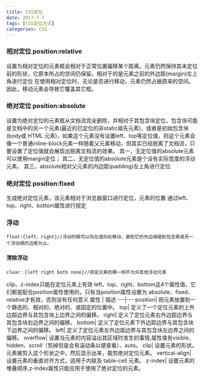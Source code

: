 ```yaml
---
title: CSS定位
date: 2017-7-7
tags: [CSS定位方式]
categories: CSS
---
```

### 相对定位 position:relative
设置为相对定位的元素框会相对于正常位置偏移某个距离。元素仍然保持其未定位前的形状，它原本所占的空间仍保留。相对于的是元素之前的外边距(margin)左上角进行定位
在使用相对定位时，无论是否进行移动，元素仍然占据原来的空间。因此，移动元素会导致它覆盖其它框。

### 绝对定位 position:absolute
设置为绝对定位的元素框从文档流完全删除，并相对于其包含块定位，包含块可能是文档中的另一个元素(最近的已定位的非static祖先元素)，或者是初始包含块(body或 HTML 元素)，如果这个元素没有设置left、top等定位值，则这个元素会像一个普通inline-block元素一样随着父元素移动，但其实已经脱离了文档流，只要设置了定位值就会展现出脱离文档流的效果。
其一，无定位值的absolute元素可以使用margin定位；
其二，无定位值的absolute元素是个没有实际宽度的浮动元素。
其三，absolute相对父元素的内边距(padding)左上角进行定位

### 绝对定位 position:fixed
生成绝对定位元素，该元素相对于浏览器窗口进行定位，元素的位置 通过left、top、right、bottom属性进行规定

### 浮动
```
float:{left、right}//浮动的框可以向左或向右移动，直到它的外边缘碰到包含框或另一个浮动框的边框为止。
```
#### 清除浮动

```
clear：{left right both none}//规定元素的哪一侧不允许其他浮动元素
```

clip、z-index只能在定位元素上有效
left、top、right、bottom这4个属性值，它们都是配合position属性使用的，只有当position属性设置为 absolute、fixed、relative才有效，否则没有任何意义
属性 | 描述
---|---
position| 	把元素放置到一个静态的、相对的、绝对的、或固定的位置中。
top| 	定义了一个定位元素的上外边距边界与其包含块上边界之间的偏移。
right| 	定义了定位元素右外边距边界与其包含块右边界之间的偏移。
bottom| 	定义了定位元素下外边距边界与其包含块下边界之间的偏移。
left| 	定义了定位元素左外边距边界与其包含块左边界之间的偏移。
overflow| 	设置当元素的内容溢出其区域时发生的事情,属性值有visible、hidden、scroll（剪掉但是会有滚动条以便查看）、auto。
clip| 	设置元素的形状。元素被剪入这个形状之中，然后显示出来，裁剪绝对定位元素。
vertical-align| 	设置元素的垂直对齐方式，适用于内联及 table-cell 元素。
z-index| 	设置元素的堆叠顺序,z-index属性只能应用于使用了绝对定位的元素。



     